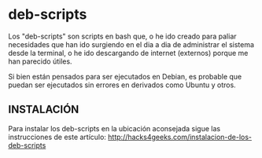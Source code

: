 # deb-scripts

Los "deb-scripts" son scripts en bash que, o he ido creado para paliar necesidades que han ido surgiendo en el dia a dia de administrar el sistema desde la terminal, o he ido descargando de internet (externos) porque me han parecido útiles.

Si bien están pensados para ser ejecutados en Debian, es probable que puedan ser ejecutados sin errores en derivados como Ubuntu y otros.

## INSTALACIÓN

Para instalar los deb-scripts en la ubicación aconsejada sigue las instrucciones de este artículo: http://hacks4geeks.com/instalacion-de-los-deb-scripts
